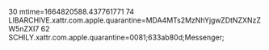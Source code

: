 30 mtime=1664820588.437761771
74 LIBARCHIVE.xattr.com.apple.quarantine=MDA4MTs2MzNhYjgwZDtNZXNzZW5nZXI7
62 SCHILY.xattr.com.apple.quarantine=0081;633ab80d;Messenger;
